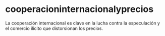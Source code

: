 # cooperacioninternacionalyprecios
La cooperación internacional es clave en la lucha contra la especulación y el comercio ilícito que distorsionan los precios.
